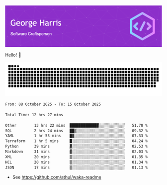 ![img](./assets/github-header.png)

Hello! :wave:

<div align="center">
  <img  src="https://raw.githubusercontent.com/1999AZZAR/1999AZZAR/readme/resources/grid-snake.svg" alt="snake" />
</div>

<!--START_SECTION:waka-->

```txt
From: 08 October 2025 - To: 15 October 2025

Total Time: 12 hrs 27 mins

Other        13 hrs 22 mins  █████████████░░░░░░░░░░░░   51.78 %
SQL          2 hrs 24 mins   ██▒░░░░░░░░░░░░░░░░░░░░░░   09.32 %
YAML         1 hr 53 mins    █▓░░░░░░░░░░░░░░░░░░░░░░░   07.33 %
Terraform    1 hr 5 mins     █░░░░░░░░░░░░░░░░░░░░░░░░   04.24 %
Python       39 mins         ▓░░░░░░░░░░░░░░░░░░░░░░░░   02.53 %
Markdown     31 mins         ▓░░░░░░░░░░░░░░░░░░░░░░░░   02.03 %
XML          20 mins         ▒░░░░░░░░░░░░░░░░░░░░░░░░   01.35 %
HCL          20 mins         ▒░░░░░░░░░░░░░░░░░░░░░░░░   01.34 %
JSON         17 mins         ▒░░░░░░░░░░░░░░░░░░░░░░░░   01.13 %
```

<!--END_SECTION:waka-->

- See <https://github.com/athul/waka-readme>
